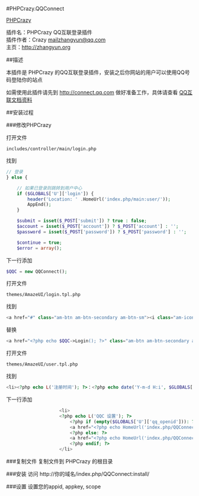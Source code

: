 #PHPCrazy.QQConnect

[PHPCrazy](http://git.oschina.net/Crazy-code/PHPCrazy) <br />

插件名：PHPCrazy QQ互联登录插件<br />
插件作者：Crazy <mailzhangyun@qq.com><br />
主页：http://zhangyun.org

##描述

本插件是 PHPCrazy 的QQ互联登录插件，安装之后你网站的用户可以使用QQ号码登陆你的站点

如需使用此插件请先到 http://connect.qq.com 做好准备工作，具体请查看 [QQ互联文档资料](http://wiki.connect.qq.com)

##安装过程

###修改PHPCrazy

打开文件
```
includes/controller/main/login.php
```

找到
```php
// 登录
} else {

    // 如果已登录则跳转到用户中心
	if ($GLOBALS['U']['login']) {
		header('Location: ' .HomeUrl('index.php/main:user/'));
		AppEnd();
	}

	$submit = isset($_POST['submit']) ? true : false;
	$account = isset($_POST['account']) ? $_POST['account'] : '';
	$password = isset($_POST['password']) ? $_POST['password'] : '';

	$continue = true;
	$error = array();
```

下一行添加
```php
$QQC = new QQConnect();
```

打开文件
```
themes/AmazeUI/login.tpl.php
```

找到
```php
<a href="#" class="am-btn am-btn-secondary am-btn-sm"><i class="am-icon-qq am-icon-sm"></i> Q Q</a>
```
替换
```php
<a href="<?php echo $QQC->Login(); ?>" class="am-btn am-btn-secondary am-btn-sm"><i class="am-icon-qq am-icon-sm"></i> Q Q</a>
```
打开文件
```
themes/AmazeUI/user.tpl.php
```
找到
```php
<li><?php echo L('注册时间'); ?>：<?php echo date('Y-m-d H:i', $GLOBALS['U']['regtime']); ?></li>
```

下一行添加
```php
    				<li>
					<?php echo L('QQC 设置'); ?>
						<?php if (empty($GLOBALS['U']['qq_openid'])): ?>
						<a href="<?php echo HomeUrl('index.php/QQConnect:bind/'); ?>"><?php echo L('QQC 绑定'); ?></a>
						<?php else: ?>
						<a href="<?php echo HomeUrl('index.php/QQConnect:unbind/'); ?>"><?php echo L('QQC 解除'); ?></a>
						<?php endif; ?>
					</li>
```

###复制文件
复制文件到 PHPCrazy 的根目录

###安装
访问 http://你的域名/index.php/QQConnect:install/

###设置
设置您的appid, appkey, scope